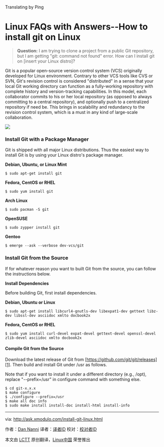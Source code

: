 Translating by Ping

Linux FAQs with Answers--How to install git on Linux
================================================================================
> **Question:** I am trying to clone a project from a public Git repository, but I am getting "git: command not found" error. How can I install git on [insert your Linux distro]? 

Git is a popular open-source version control system (VCS) originally developed for Linux environment. Contrary to other VCS tools like CVS or SVN, Git's revision control is considered "distributed" in a sense that your local Git working directory can function as a fully-working repository with complete history and version-tracking capabilities. In this model, each collaborator commits to his or her local repository (as opposed to always committing to a central repository), and optionally push to a centralized repository if need be. This brings in scalability and redundancy to the revision control system, which is a must in any kind of large-scale collaboration.

![](https://farm1.staticflickr.com/341/19433194168_c79d4570aa_b.jpg)

### Install Git with a Package Manager ###

Git is shipped with all major Linux distributions. Thus the easiest way to install Git is by using your Linux distro's package manager.

**Debian, Ubuntu, or Linux Mint**

    $ sudo apt-get install git

**Fedora, CentOS or RHEL**

    $ sudo yum install git

**Arch Linux**

    $ sudo pacman -S git

**OpenSUSE**

    $ sudo zypper install git

**Gentoo**

    $ emerge --ask --verbose dev-vcs/git

### Install Git from the Source ###

If for whatever reason you want to built Git from the source, you can follow the instructions below.

**Install Dependencies**

Before building Git, first install dependencies.

**Debian, Ubuntu or Linux**

    $ sudo apt-get install libcurl4-gnutls-dev libexpat1-dev gettext libz-dev libssl-dev asciidoc xmlto docbook2x

**Fedora, CentOS or RHEL**

    $ sudo yum install curl-devel expat-devel gettext-devel openssl-devel zlib-devel asciidoc xmlto docbook2x

#### Compile Git from the Source ####

Download the latest release of Git from [https://github.com/git/git/releases][1]. Then build and install Git under /usr as follows.

Note that if you want to install it under a different directory (e.g., /opt), replace "--prefix=/usr" in configure command with something else.

    $ cd git-x.x.x
    $ make configure
    $ ./configure --prefix=/usr
    $ make all doc info
    $ sudo make install install-doc install-html install-info

--------------------------------------------------------------------------------

via: http://ask.xmodulo.com/install-git-linux.html

作者：[Dan Nanni][a]
译者：[译者ID](https://github.com/译者ID)
校对：[校对者ID](https://github.com/校对者ID)

本文由 [LCTT](https://github.com/LCTT/TranslateProject) 原创翻译，[Linux中国](https://linux.cn/) 荣誉推出

[a]:http://ask.xmodulo.com/author/nanni
[1]:https://github.com/git/git/releases
